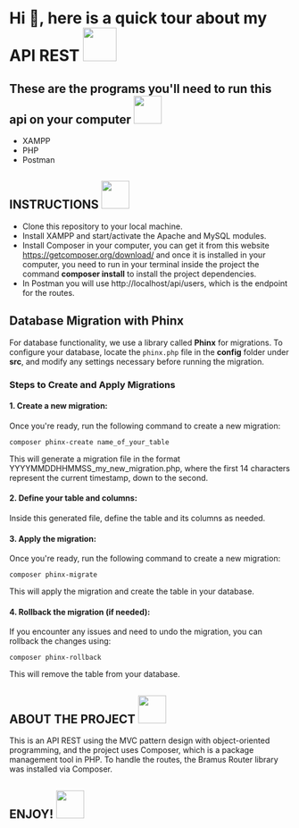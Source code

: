 # Hi 👋, here is a quick tour about my API REST <img src="https://user-images.githubusercontent.com/100805029/223028332-3b1a5d6b-3c19-4cce-8c6b-8826467047f7.png" width="60px" height="60px"></img>

## These are the programs you'll need to run this api on your computer <img src="https://media.tenor.com/_iHP2IIpDyUAAAAM/gato-papu.gif" width="50px" height="50px"></img>

- XAMPP
- PHP
- Postman

## INSTRUCTIONS <img src="https://static.wikia.nocookie.net/meme/images/1/16/Received_849786515507154.jpeg/revision/latest?cb=20200504124034" width="50px" height="50px"></img>

- Clone this repository to your local machine.
- Install XAMPP and start/activate the Apache and MySQL modules.
- Install Composer in your computer, you can get it from this website https://getcomposer.org/download/ and once it is installed in your computer, you need to run in your terminal inside the project the command **composer install** to install the project dependencies.
- In Postman you will use http://localhost/api/users, which is the endpoint for the routes.

## Database Migration with Phinx

For database functionality, we use a library called **Phinx** for migrations. To configure your database, locate the `phinx.php` file in the **config** folder under **src**, and modify any settings necessary before running the migration.

### Steps to Create and Apply Migrations

#### 1. Create a new migration:
  Once you're ready, run the following command to create a new migration:
    
    composer phinx-create name_of_your_table
    
This will generate a migration file in the format YYYYMMDDHHMMSS_my_new_migration.php, where the first 14 characters represent the current timestamp, down to the second.

#### 2. Define your table and columns:
  Inside this generated file, define the table and its columns as needed.

#### 3. Apply the migration:
  Once you're ready, run the following command to create a new migration:
    
    composer phinx-migrate
    
This will apply the migration and create the table in your database.

#### 4. Rollback the migration (if needed):
  If you encounter any issues and need to undo the migration, you can rollback the changes using:
    
    composer phinx-rollback
    
This will remove the table from your database.

    
## ABOUT THE PROJECT <img src="https://i.pinimg.com/736x/b0/4a/09/b04a095495f81d26da9801a1d58ec0c3.jpg" width="50px" height="50px"></img>

This is an API REST using the MVC pattern design with object-oriented programming, and the project uses Composer, which is a package management tool in PHP. To handle the routes, the Bramus Router library was installed via Composer.

## ENJOY! <img src="https://i.pinimg.com/736x/f6/37/3a/f6373a8a19ab5af63784e4d303d84581.jpg" width="50px" height="50px"></img>